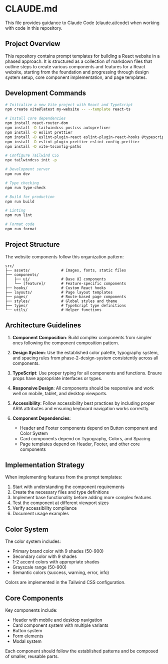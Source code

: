 # CLAUDE.md

This file provides guidance to Claude Code (claude.ai/code) when working with code in this repository.

## Project Overview

This repository contains prompt templates for building a React website in a phased approach. It is structured as a collection of markdown files that outline steps to create various components and features for a React website, starting from the foundation and progressing through design system setup, core component implementation, and page templates.

## Development Commands

```bash
# Initialize a new Vite project with React and TypeScript
npm create vite@latest my-website -- --template react-ts

# Install core dependencies
npm install react-router-dom
npm install -D tailwindcss postcss autoprefixer
npm install -D eslint prettier
npm install -D eslint-plugin-react eslint-plugin-react-hooks @typescript-eslint/eslint-plugin @typescript-eslint/parser
npm install -D eslint-plugin-prettier eslint-config-prettier
npm install -D vite-tsconfig-paths

# Configure Tailwind CSS
npx tailwindcss init -p

# Development server
npm run dev

# Type checking
npm run type-check

# Build for production
npm run build

# Linting
npm run lint

# Format code
npm run format
```

## Project Structure

The website components follow this organization pattern:

```
src/
├── assets/              # Images, fonts, static files
├── components/
│   ├── ui/              # Base UI components
│   └── [feature]/       # Feature-specific components
├── hooks/               # Custom React hooks
├── layouts/             # Page layout templates
├── pages/               # Route-based page components
├── styles/              # Global styles and theme
├── types/               # TypeScript type definitions
└── utils/               # Helper functions
```

## Architecture Guidelines

1. **Component Composition**: Build complex components from simpler ones following the component composition pattern.

2. **Design System**: Use the established color palette, typography system, and spacing rules from phase-2-design-system consistently across all components.

3. **TypeScript**: Use proper typing for all components and functions. Ensure props have appropriate interfaces or types.

4. **Responsive Design**: All components should be responsive and work well on mobile, tablet, and desktop viewports.

5. **Accessibility**: Follow accessibility best practices by including proper ARIA attributes and ensuring keyboard navigation works correctly.

6. **Component Dependencies**: 
   - Header and Footer components depend on Button component and Color System
   - Card components depend on Typography, Colors, and Spacing
   - Page templates depend on Header, Footer, and other core components

## Implementation Strategy

When implementing features from the prompt templates:

1. Start with understanding the component requirements
2. Create the necessary files and type definitions
3. Implement base functionality before adding more complex features
4. Test the component at different viewport sizes
5. Verify accessibility compliance
6. Document usage examples

## Color System

The color system includes:
- Primary brand color with 9 shades (50-900)
- Secondary color with 9 shades
- 1-2 accent colors with appropriate shades
- Grayscale range (50-900)
- Semantic colors (success, warning, error, info)

Colors are implemented in the Tailwind CSS configuration.

## Core Components

Key components include:
- Header with mobile and desktop navigation
- Card component system with multiple variants
- Button system
- Form elements
- Modal system

Each component should follow the established patterns and be composed of smaller, reusable parts.
